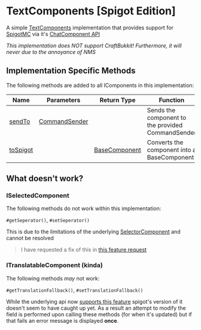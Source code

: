 # TextComponents [Spigot Edition]

A simple [TextComponents](https://github.com/TubMC/TextComponents) implementation that provides support for [SpigotMC](https://hub.spigotmc.org/) via it's [ChatComponent API](https://www.spigotmc.org/wiki/the-chat-component-api/)

*This implementation does NOT support CraftBukkit! Furthermore, it will never due to the annoyance of NMS*

## Implementation Specific Methods

The following methods are added to all IComponents in this implementation:

| Name     | Parameters    | Return Type   | Function                                          |
|----------|---------------|---------------|---------------------------------------------------|
| [sendTo](https://github.com/TubMC/TextComponents-Spigot/blob/master/src/main/java/com/tubmc/text/ImplementationSpecificComponentMethods.java#L35)   | [CommandSender](https://github.com/Bukkit/Bukkit/blob/master/src/main/java/org/bukkit/command/CommandSender.java) |               | Sends the component to the provided CommandSender |
| [toSpigot](https://github.com/TubMC/TextComponents-Spigot/blob/master/src/main/java/com/tubmc/text/ImplementationSpecificComponentMethods.java#L39) |               | [BaseComponent](https://github.com/SpigotMC/BungeeCord/blob/master/chat/src/main/java/net/md_5/bungee/api/chat/BaseComponent.java) | Converts the component into a BaseComponent       |

## What doesn't work?

### ISelectedComponent

The following methods do not work within this implementation:

`#getSeperator()`, `#setSeperator()`

This is due to the limitations of the underlying [SelectorComponent](https://github.com/SpigotMC/BungeeCord/blob/master/chat/src/main/java/net/md_5/bungee/api/chat/SelectorComponent.java) and cannot be resolved

> I have requested a fix of this in [this feature request](https://github.com/SpigotMC/BungeeCord/issues/3512)

### ITranslatableComponent (kinda)

The following methods *may* not work:

`#getTranslationFallback()`, `#setTranslationFallback()`

While the underlying api now [supports this feature](https://github.com/SpigotMC/BungeeCord/blob/master/chat/src/main/java/net/md_5/bungee/api/chat/TranslatableComponent.java#L36) spigot's version of it doesn't seem to have caught up yet. As a result an attempt to modify the field is performed upon calling these methods (for when it's updated) but if that fails an error message is displayed **once**.